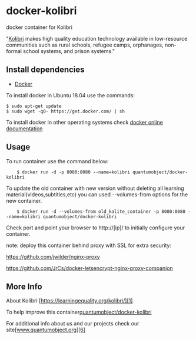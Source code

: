 # docker-kolibri
docker container for Kolibri

"[Kolibri][1] makes high quality education technology available in low-resource communities such as rural schools, refugee camps, orphanages, non-formal school systems, and prison systems."


## Install dependencies

  - [Docker][3]

To install docker in Ubuntu 18.04 use the commands:

    $ sudo apt-get update
    $ sudo wget -qO- https://get.docker.com/ | sh

 To install docker in other operating systems check [docker online documentation][4]

## Usage

To run container use the command below:

        $ docker run -d -p 8080:8080 --name=kolibri quantumobject/docker-kolibri
        
To update the old container with new version without deleting all learning material(videos,subtitles,etc) you can used --volumes-from options for the new container.

        $ docker run -d --volumes-from old_kalite_container -p 8080:8080 --name=kolibri quantumobject/docker-kolibri
 
Check port and point your browser to http://[ip]/  to initially configure your container.

note: deploy this container behind proxy with SSL for extra security:

https://github.com/jwilder/nginx-proxy

https://github.com/JrCs/docker-letsencrypt-nginx-proxy-companion

## More Info

About  Kolibri [https://learningequality.org/kolibri/][1]

To help improve this container[quantumobject/docker-kolibri][5]

For additional info about us and our projects check our site[www.quantumobject.org][6]

[1]:https://learningequality.org/kolibri/
[2]:https://www.khanacademy.org/
[3]:https://www.docker.com/
[4]:http://docs.docker.com/
[5]:https://github.com/QuantumObject/docker-kolibri/
[6]:https://www.quantumobject.org/


